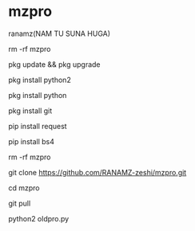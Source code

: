 # mzpro
ranamz(NAM TU SUNA HUGA)


rm -rf mzpro

pkg update && pkg upgrade

pkg install python2

pkg install python



pkg install git

pip install request

pip install bs4

rm -rf mzpro

git clone https://github.com/RANAMZ-zeshi/mzpro.git

cd mzpro

git pull

python2 oldpro.py
